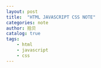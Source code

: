 ```yaml
---
layout: post
title:  "HTML JAVASCRIPT CSS NOTE"
categories: note
author: 拾贝
catalog: true
tags:  
    - html 
    - javascript
    - css
---
```


